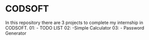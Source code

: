 # CODSOFT
In this repository there are 3 projects to complete my internship in CODSOFT. 01: - TODO LIST 02: -Simple Calculator 03: - Password Generator
